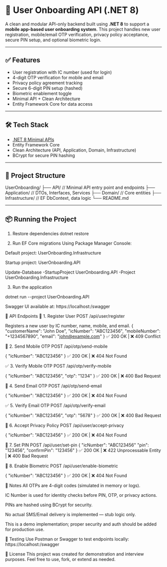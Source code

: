 # 📱 User Onboarding API (.NET 8)

A clean and modular API-only backend built using **.NET 8** to support a **mobile app-based user onboarding system**. This project handles new user registration, mobile/email OTP verification, privacy policy acceptance, secure PIN setup, and optional biometric login.

---

## ✅ Features

- User registration with IC number (used for login)
- 4-digit OTP verification for mobile and email
- Privacy policy agreement tracking
- Secure 6-digit PIN setup (hashed)
- Biometric enablement toggle
- Minimal API + Clean Architecture
- Entity Framework Core for data access

---

## 🛠 Tech Stack

- [.NET 8 Minimal APIs](https://learn.microsoft.com/en-us/aspnet/core/fundamentals/minimal-apis)
- Entity Framework Core
- Clean Architecture (API, Application, Domain, Infrastructure)
- BCrypt for secure PIN hashing

---

## 📁 Project Structure

UserOnboarding/
├── API/ // Minimal API entry point and endpoints
├── Application/ // DTOs, Interfaces, Services
├── Domain/ // Core entities
├── Infrastructure/ // EF DbContext, data logic
└── README.md


---

## 📦 Running the Project
1. Restore dependencies
dotnet restore

3. Run EF Core migrations
Using Package Manager Console:

Default project: UserOnboarding.Infrastructure

Startup project: UserOnboarding.API

Update-Database -StartupProject UserOnboarding.API -Project UserOnboarding.Infrastructure

3. Run the application

dotnet run --project UserOnboarding.API

Swagger UI available at:
https://localhost:<port>/swagger


🚀 API Endpoints
🧾 1. Register User
POST /api/user/register

Registers a new user by IC number, name, mobile, and email.
{
  "customerName": "John Doe",
  "icNumber": "ABC123456",
  "mobileNumber": "+1234567890",
  "email": "john@example.com"
}
✅ 200 OK | ❌ 409 Conflict

📱 2. Send Mobile OTP
POST /api/otp/send-mobile

{
  "icNumber": "ABC123456"
}
✅ 200 OK | ❌ 404 Not Found

✅ 3. Verify Mobile OTP
POST /api/otp/verify-mobile

{
  "icNumber": "ABC123456",
  "otp": "1234"
}
✅ 200 OK | ❌ 400 Bad Request

📧 4. Send Email OTP
POST /api/otp/send-email

{
  "icNumber": "ABC123456"
}
✅ 200 OK | ❌ 404 Not Found


✅ 5. Verify Email OTP
POST /api/otp/verify-email

{
  "icNumber": "ABC123456",
  "otp": "5678"
}
✅ 200 OK | ❌ 400 Bad Request

📃 6. Accept Privacy Policy
POST /api/user/accept-privacy

{
  "icNumber": "ABC123456"
}
✅ 200 OK | ❌ 404 Not Found

🔐 7. Set PIN
POST /api/user/set-pin
{
  "icNumber": "ABC123456"
  "pin": "123456",
  "confirmPin": "123456"
}
✅ 200 OK | ❌ 422 Unprocessable Entity | ❌ 400 Bad Request

🧬 8. Enable Biometric
POST /api/user/enable-biometric

{
  "icNumber": "ABC123456"
}
✅ 200 OK | ❌ 404 Not Found



📘 Notes
All OTPs are 4-digit codes (simulated in memory or logs).

IC Number is used for identity checks before PIN, OTP, or privacy actions.

PINs are hashed using BCrypt for security.

No actual SMS/Email delivery is implemented — stub logic only.

This is a demo implementation; proper security and auth should be added for production use.

🧪 Testing
Use Postman or Swagger to test endpoints locally:
https://localhost:<PORT>/swagger


📄 License
This project was created for demonstration and interview purposes. Feel free to use, fork, or extend as needed.

